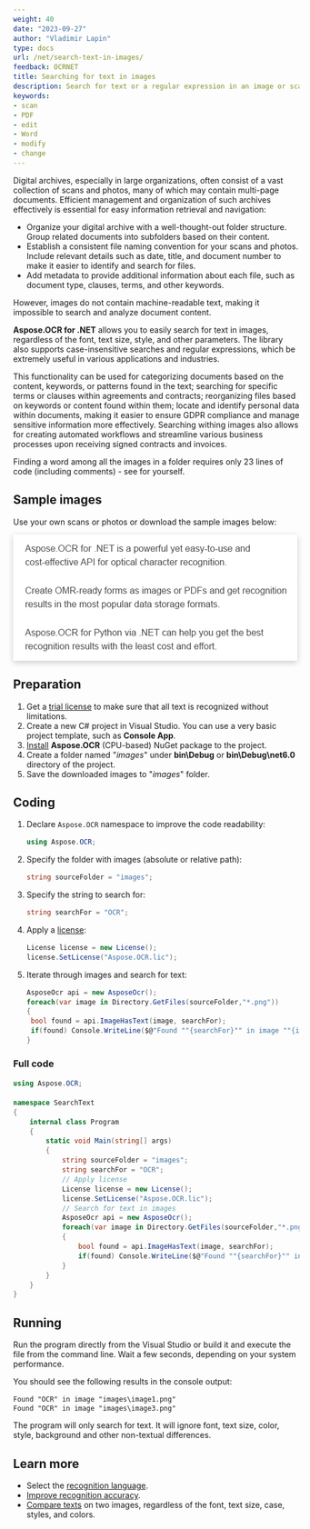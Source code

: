 ```yaml
---
weight: 40
date: "2023-09-27"
author: "Vladimir Lapin"
type: docs
url: /net/search-text-in-images/
feedback: OCRNET
title: Searching for text in images
description: Search for text or a regular expression in an image or scanned PDF and automate workflows based on the result.
keywords:
- scan
- PDF
- edit
- Word
- modify
- change
---
```


<style>
	.sample {
		display: block;
		margn-bottom: 10px;
		box-shadow: 0 3px 10px rgb(0 0 0 / 0.2);
	}
</style>

Digital archives, especially in large organizations, often consist of a vast collection of scans and photos, many of which may contain multi-page documents. Efficient management and organization of such archives effectively is essential for easy information retrieval and navigation:

- Organize your digital archive with a well-thought-out folder structure. Group related documents into subfolders based on their content.
- Establish a consistent file naming convention for your scans and photos. Include relevant details such as date, title, and document number to make it easier to identify and search for files.
- Add metadata to provide additional information about each file, such as document type, clauses, terms, and other keywords.

However, images do not contain machine-readable text, making it impossible to search and analyze document content.

**Aspose.OCR for .NET** allows you to easily search for text in images, regardless of the font, text size, style, and other parameters. The library also supports case-insensitive searches and regular expressions, which be extremely useful in various applications and industries.

This functionality can be used for categorizing documents based on the content, keywords, or patterns found in the text; searching for specific terms or clauses within agreements and contracts; reorganizing files based on keywords or content found within them; locate and identify personal data within documents, making it easier to ensure GDPR compliance and manage sensitive information more effectively. Searching withing images also allows for creating automated workflows and streamline various business processes upon receiving signed contracts and invoices.

Finding a word among all the images in a folder requires only 23 lines of code (including comments) - see for yourself.

## Sample images

Use your own scans or photos or download the sample images below:

<img src="image1.png" alt="Image with text 1" class="sample" />
<img src="image2.png" alt="Image with text 1" class="sample" />
<img src="image3.png" alt="Image with text 1" class="sample" />

## Preparation

1. Get a [trial license](/ocr/net/licensing/) to make sure that all text is recognized without limitations.
2. Create a new C# project in Visual Studio. You can use a very basic project template, such as **Console App**.
3. [Install](/ocr/net/installation/) **Aspose.OCR** (CPU-based) NuGet package to the project.
4. Create a folder named "_images_" under **bin\\Debug** or **bin\\Debug\\net6.0** directory of the project.
5. Save the downloaded images to "_images_" folder.

## Coding

1. Declare `Aspose.OCR` namespace to improve the code readability:
   ```csharp
   using Aspose.OCR;
   ```
2. Specify the folder with images (absolute or relative path):
   ```csharp
   string sourceFolder = "images";
   ```
3. Specify the string to search for:
   ```csharp
   string searchFor = "OCR";
   ```

4. Apply a [license](/ocr/net/licensing/#applying-a-developer-or-site-license):
   ```csharp
   License license = new License();
   license.SetLicense("Aspose.OCR.lic");
   ```
5. Iterate through images and search for text:
   ```csharp
   AsposeOcr api = new AsposeOcr();
   foreach(var image in Directory.GetFiles(sourceFolder,"*.png"))
   {
   	bool found = api.ImageHasText(image, searchFor);
   	if(found) Console.WriteLine($@"Found ""{searchFor}"" in image ""{image}""");
   }
   ```

### Full code

```csharp
using Aspose.OCR;

namespace SearchText
{
	internal class Program
	{
		static void Main(string[] args)
		{
			string sourceFolder = "images";
			string searchFor = "OCR";
			// Apply license
			License license = new License();
			license.SetLicense("Aspose.OCR.lic");
			// Search for text in images
			AsposeOcr api = new AsposeOcr();
			foreach(var image in Directory.GetFiles(sourceFolder,"*.png"))
			{
				bool found = api.ImageHasText(image, searchFor);
				if(found) Console.WriteLine($@"Found ""{searchFor}"" in image ""{image}""");
			}
		}
	}
}
```

## Running

Run the program directly from the Visual Studio or build it and execute the file from the command line. Wait a few seconds, depending on your system performance.

You should see the following results in the console output:

```
Found "OCR" in image "images\image1.png"
Found "OCR" in image "images\image3.png"
```

The program will only search for text. It will ignore font, text size, color, style, background and other non-textual differences.

## Learn more

- Select the [recognition language](/ocr/net/languages/).
- [Improve recognition accuracy](/ocr/net/recognition-settings-common/).
- [Compare texts](/ocr/net/image-text-compare/) on two images, regardless of the font, text size, case, styles, and colors.
